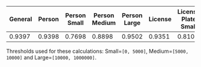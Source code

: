  General | Person | Person Small | Person Medium | Person Large | License | License Plate Small |  License Plate Medium  | License Plate Large |
| -------- | ----- | ----- | ----- | ----- | ----- | ----- | ----- | ----- |
| 0.9397 | 0.9398 | 0.7698 | 0.8898 | 0.9502 | 0.9351| 0.8102 | 1.0 | 0.9761
Thresholds used for these calculations: Small=`[0, 5000]`, Medium=`[5000, 10000]` and Large=`[10000, 1000000]`.